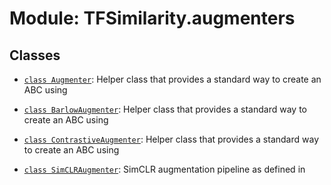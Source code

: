 # Module: TFSimilarity.augmenters









## Classes

- [`class Augmenter`](../TFSimilarity/augmenters/Augmenter.md): Helper class that provides a standard way to create an ABC using

- [`class BarlowAugmenter`](../TFSimilarity/augmenters/BarlowAugmenter.md): Helper class that provides a standard way to create an ABC using

- [`class ContrastiveAugmenter`](../TFSimilarity/augmenters/ContrastiveAugmenter.md): Helper class that provides a standard way to create an ABC using

- [`class SimCLRAugmenter`](../TFSimilarity/augmenters/SimCLRAugmenter.md): SimCLR augmentation pipeline as defined in

